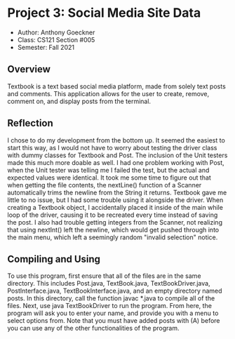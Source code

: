 # Project 3: Social Media Site Data

* Author: Anthony Goeckner
* Class: CS121 Section #005
* Semester: Fall 2021

## Overview

Textbook is a text based social media platform, made from solely text posts
and comments. This application allows for the user to create, remove,
comment on, and display posts from the terminal.

## Reflection

I chose to do my development from the bottom up. It seemed the easiest 
to start this way, as I would not have to worry about testing the 
driver class with dummy classes for Textbook and Post. The inclusion
of the Unit testers made this much more doable as well. I had one
problem working with Post, when the Unit tester was telling me I 
failed the test, but the actual and expected values were identical.
It took me some time to figure out that when getting the file contents,
the nextLine() function of a Scanner automatically trims the newline
from the String it returns.
Textbook gave me little to no issue, but I had some trouble using it 
alongside the driver. When creating a Textbook object, I accidentally 
placed it inside of the main while loop of the driver, causing it to 
be recreated every time instead of saving the post. I also had trouble
getting integers from the Scanner, not realizing that using nextInt() 
left the newline, which would get pushed through into the main menu,
which left a seemingly random "invalid selection" notice.

## Compiling and Using

To use this program, first ensure that all of the files are in the same directory.
This includes Post.java, TextBook.java, TextBookDriver.java, PostInterface.java,
TextBookInterface.java, and an empty directory named posts. In this directory, 
call the function
javac *.java
to compile all of the files. Next, use
java TextBookDriver
to run the program. From here, the program will ask you to enter your name, and provide 
you with a menu to select options from. Note that you must have added posts with (A)
before you can use any of the other functionalities of the program.